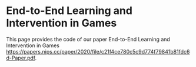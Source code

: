 # End-to-End Learning and Intervention in Games
This page provides the code of our paper End-to-End Learning and Intervention in Games https://papers.nips.cc/paper/2020/file/c21f4ce780c5c9d774f79841b81fdc6d-Paper.pdf. 
